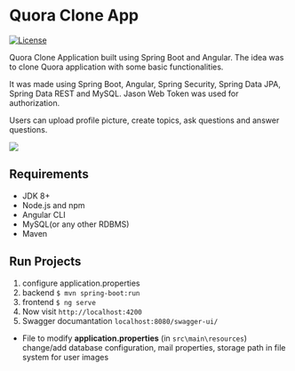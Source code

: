 # Quora Clone App
[![License](https://img.shields.io/badge/License-Apache%202.0-blue.svg)](https://opensource.org/licenses/Apache-2.0)

Quora Clone Application built using Spring Boot and Angular. The idea was to clone Quora application with some basic functionalities.

It was made using Spring Boot, Angular, Spring Security, Spring Data JPA, Spring Data REST and MySQL. Jason Web Token was used for authorization.

Users can upload profile picture, create topics, ask questions and answer questions.

<img src="https://i.imgur.com/YTvIlHZ.png">

## Requirements
* JDK 8+
* Node.js and npm
* Angular CLI
* MySQL(or any other RDBMS)
* Maven

## Run Projects
1. configure application.properties
2. backend `$ mvn spring-boot:run`
3. frontend `$ ng serve`
4. Now visit `http://localhost:4200`
5. Swagger documantation `localhost:8080/swagger-ui/`

* File to modify **application.properties** (in `src\main\resources`) change/add database configuration, mail properties, storage path in file system for user images
